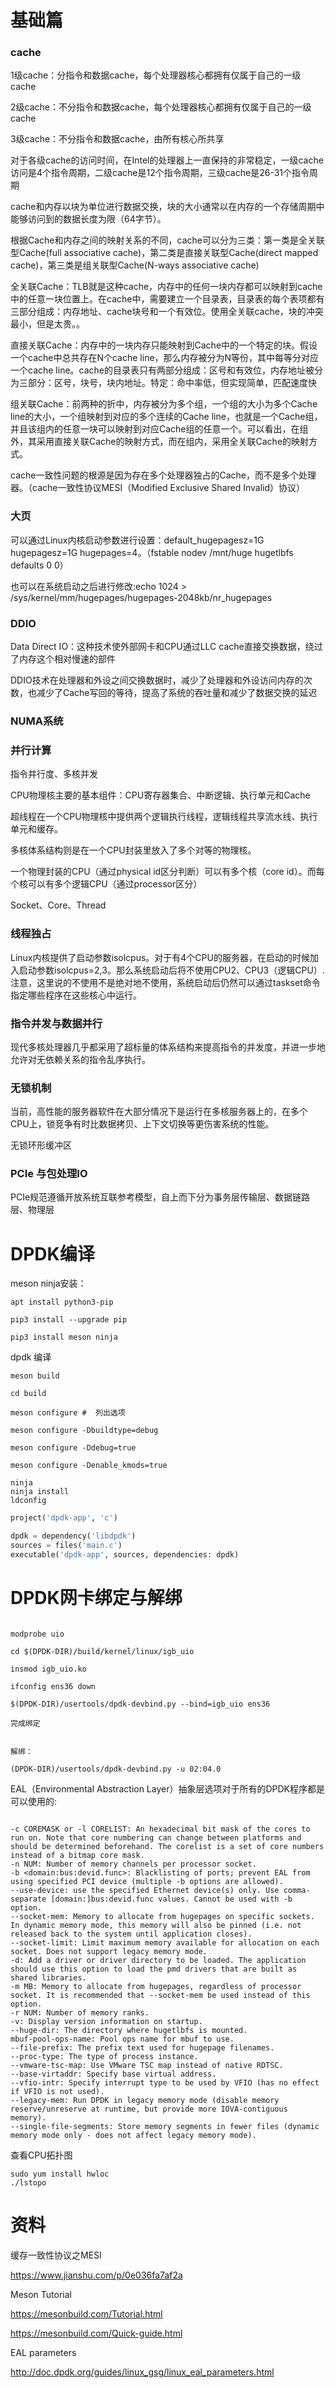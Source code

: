 # 基础篇

### cache

1级cache：分指令和数据cache，每个处理器核心都拥有仅属于自己的一级cache

2级cache：不分指令和数据cache，每个处理器核心都拥有仅属于自己的一级cache

3级cache：不分指令和数据cache，由所有核心所共享

对于各级cache的访问时间，在Intel的处理器上一直保持的非常稳定，一级cache访问是4个指令周期，二级cache是12个指令周期，三级cache是26-31个指令周期

cache和内存以块为单位进行数据交换，块的大小通常以在内存的一个存储周期中能够访问到的数据长度为限（64字节）。

根据Cache和内存之间的映射关系的不同，cache可以分为三类：第一类是全关联型Cache(full associative cache)，第二类是直接关联型Cache(direct mapped cache)，第三类是组关联型Cache(N-ways associative cache)

全关联Cache：TLB就是这种cache，内存中的任何一块内存都可以映射到cache中的任意一块位置上。在cache中，需要建立一个目录表，目录表的每个表项都有三部分组成：内存地址、cache块号和一个有效位。使用全关联cache，块的冲突最小，但是太贵。。

直接关联Cache：内存中的一块内存只能映射到Cache中的一个特定的块。假设一个cache中总共存在N个cache line，那么内存被分为N等份，其中每等分对应一个cache line。cache的目录表只有两部分组成：区号和有效位，内存地址被分为三部分：区号，块号，块内地址。特定：命中率低，但实现简单，匹配速度快

组关联Cache：前两种的折中，内存被分为多个组，一个组的大小为多个Cache line的大小，一个组映射到对应的多个连续的Cache line，也就是一个Cache组，并且该组内的任意一块可以映射到对应Cache组的任意一个。可以看出，在组外，其采用直接关联Cache的映射方式，而在组内，采用全关联Cache的映射方式。

cache一致性问题的根源是因为存在多个处理器独占的Cache，而不是多个处理器。（cache一致性协议MESI（Modified Exclusive Shared Invalid）协议）

### 大页

可以通过Linux内核启动参数进行设置：default_hugepagesz=1G hugepagesz=1G hugepages=4。（fstable nodev /mnt/huge hugetlbfs defaults 0 0）

也可以在系统启动之后进行修改:echo 1024 > /sys/kernel/mm/hugepages/hugepages-2048kb/nr_hugepages

### DDIO

Data Direct IO：这种技术使外部网卡和CPU通过LLC cache直接交换数据，绕过了内存这个相对慢速的部件

DDIO技术在处理器和外设之间交换数据时，减少了处理器和外设访问内存的次数，也减少了Cache写回的等待，提高了系统的吞吐量和减少了数据交换的延迟

### NUMA系统

### 并行计算

指令并行度、多核并发

CPU物理核主要的基本组件：CPU寄存器集合、中断逻辑、执行单元和Cache

超线程在一个CPU物理核中提供两个逻辑执行线程，逻辑线程共享流水线、执行单元和缓存。

多核体系结构则是在一个CPU封装里放入了多个对等的物理核。

一个物理封装的CPU（通过physical id区分判断）可以有多个核（core id）。而每个核可以有多个逻辑CPU（通过processor区分）

Socket、Core、Thread

### 线程独占

Linux内核提供了启动参数isolcpus。对于有4个CPU的服务器，在启动的时候加入启动参数isolcpus=2,3。那么系统启动后将不使用CPU2、CPU3（逻辑CPU）.注意，这里说的不使用不是绝对地不使用，系统启动后仍然可以通过taskset命令指定哪些程序在这些核心中运行。

### 指令并发与数据并行

现代多核处理器几乎都采用了超标量的体系结构来提高指令的并发度，并进一步地允许对无依赖关系的指令乱序执行。

### 无锁机制

当前，高性能的服务器软件在大部分情况下是运行在多核服务器上的，在多个CPU上，锁竞争有时比数据拷贝、上下文切换等更伤害系统的性能。

无锁环形缓冲区

### PCIe 与包处理IO

PCIe规范遵循开放系统互联参考模型，自上而下分为事务层传输层、数据链路层、物理层

# DPDK编译

meson ninja安装：

```
apt install python3-pip

pip3 install --upgrade pip

pip3 install meson ninja

```

dpdk 编译

```
meson build 

cd build

meson configure #  列出选项

meson configure -Dbuildtype=debug

meson configure -Ddebug=true

meson configure -Denable_kmods=true

ninja
ninja install
ldconfig
```

```python
project('dpdk-app', 'c')

dpdk = dependency('libdpdk')
sources = files('main.c')
executable('dpdk-app', sources, dependencies: dpdk)

```

# DPDK网卡绑定与解绑

```

modprobe uio

cd $(DPDK-DIR)/build/kernel/linux/igb_uio

insmod igb_uio.ko

ifconfig ens36 down

$(DPDK-DIR)/usertools/dpdk-devbind.py --bind=igb_uio ens36

完成绑定


解绑：

(DPDK-DIR)/usertools/dpdk-devbind.py -u 02:04.0

```

EAL（Environmental Abstraction Layer）抽象层选项对于所有的DPDK程序都是可以使用的:

```

-c COREMASK or -l CORELIST: An hexadecimal bit mask of the cores to run on. Note that core numbering can change between platforms and should be determined beforehand. The corelist is a set of core numbers instead of a bitmap core mask.
-n NUM: Number of memory channels per processor socket.
-b <domain:bus:devid.func>: Blacklisting of ports; prevent EAL from using specified PCI device (multiple -b options are allowed).
--use-device: use the specified Ethernet device(s) only. Use comma-separate [domain:]bus:devid.func values. Cannot be used with -b option.
--socket-mem: Memory to allocate from hugepages on specific sockets. In dynamic memory mode, this memory will also be pinned (i.e. not released back to the system until application closes).
--socket-limit: Limit maximum memory available for allocation on each socket. Does not support legacy memory mode.
-d: Add a driver or driver directory to be loaded. The application should use this option to load the pmd drivers that are built as shared libraries.
-m MB: Memory to allocate from hugepages, regardless of processor socket. It is recommended that --socket-mem be used instead of this option.
-r NUM: Number of memory ranks.
-v: Display version information on startup.
--huge-dir: The directory where hugetlbfs is mounted.
mbuf-pool-ops-name: Pool ops name for mbuf to use.
--file-prefix: The prefix text used for hugepage filenames.
--proc-type: The type of process instance.
--vmware-tsc-map: Use VMware TSC map instead of native RDTSC.
--base-virtaddr: Specify base virtual address.
--vfio-intr: Specify interrupt type to be used by VFIO (has no effect if VFIO is not used).
--legacy-mem: Run DPDK in legacy memory mode (disable memory reserve/unreserve at runtime, but provide more IOVA-contiguous memory).
--single-file-segments: Store memory segments in fewer files (dynamic memory mode only - does not affect legacy memory mode).

```

查看CPU拓扑图

```
sudo yum install hwloc
./lstopo
```

####

# 资料

缓存一致性协议之MESI

https://www.jianshu.com/p/0e036fa7af2a

Meson Tutorial

https://mesonbuild.com/Tutorial.html

https://mesonbuild.com/Quick-guide.html

EAL parameters

http://doc.dpdk.org/guides/linux_gsg/linux_eal_parameters.html